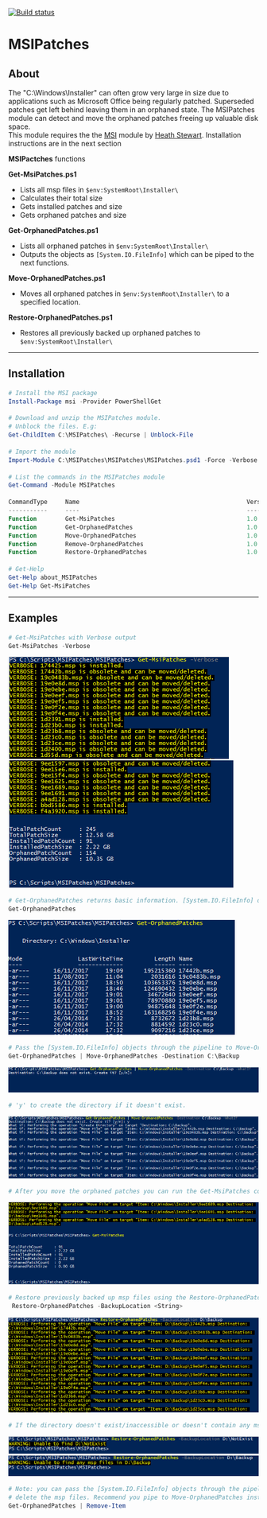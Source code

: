 [![Build status](https://ci.appveyor.com/api/projects/status/mh290e295fnap311/branch/master?svg=true)](https://ci.appveyor.com/project/markkerry/msipatches/branch/master)

# MSIPatches

## About
The "C:\Windows\Installer" can often grow very large in size due to applications such as Microsoft Office being regularly patched. Superseded patches get left behind leaving them in an orphaned state. The MSIPatches module can detect and move the orphaned patches freeing up valuable disk space.  
This module requires the the [MSI](https://github.com/heaths/psmsi) module by [Heath Stewart](https://github.com/heaths). Installation instructions are in the next section


**MSIPactches** functions
	
**Get-MsiPatches.ps1**
* Lists all msp files in `$env:SystemRoot\Installer\`
* Calculates their total size
* Gets installed patches and size
* Gets orphaned patches and size

**Get-OrphanedPatches.ps1**
* Lists all orphaned patches in `$env:SystemRoot\Installer\`
* Outputs the objects as `[System.IO.FileInfo]` which can be piped to the next functions.

**Move-OrphanedPatches.ps1**
* Moves all orphaned patches in `$env:SystemRoot\Installer\` to a specified location.

**Restore-OrphanedPatches.ps1**
* Restores all previously backed up orphaned patches to `$env:SystemRoot\Installer\`

---

## Installation
``` powershell
# Install the MSI package
Install-Package msi -Provider PowerShellGet

# Download and unzip the MSIPatches module. 
# Unblock the files. E.g:
Get-ChildItem C:\MSIPatches\ -Recurse | Unblock-File

# Import the module
Import-Module C:\MSIPatches\MSIPatches\MSIPatches.psd1 -Force -Verbose

# List the commands in the MSIPatches module
Get-Command -Module MSIPatches

CommandType     Name                                               Version    Source
-----------     ----                                               -------    ------
Function        Get-MsiPatches                                     1.0        MSIPatches
Function        Get-OrphanedPatches                                1.0        MSIPatches
Function        Move-OrphanedPatches                               1.0        MSIPatches
Function        Remove-OrphanedPatches                             1.0        MSIPatches
Function        Restore-OrphanedPatches                            1.0        MSIPatches

# Get-Help
Get-Help about_MSIPatches
Get-Help Get-MsiPatches
```
---

## Examples
``` powershell
# Get-MsiPatches with Verbose output
Get-MsiPatches -Verbose 
```
![Get-MsiPatches](/Media/Get-MsiPatches_01.png)  
![Get-MsiPatches](/Media/Get-MsiPatches_02.png)  

``` powershell
# Get-OrphanedPatches returns basic information. [System.IO.FileInfo] objects.
Get-OrphanedPatches
```
![Get-OrphanedPatches](/Media/Get-OrphanedPatches_01.png)  

``` powershell
# Pass the [System.IO.FileInfo] objects through the pipeline to Move-OrphanedPatches
Get-OrphanedPatches | Move-OrphanedPatches -Destination C:\Backup
```
![Move-OrphanedPatches](/Media/Move-OrphanedPatches_01.png)

``` powershell
# 'y' to create the directory if it doesn't exist.
```
![Move-OrphanedPatches](/Media/Move-OrphanedPatches_02.png)

``` powershell
# After you move the orphaned patches you can run the Get-MsiPatches command again and see the results.
```
![Move-OrphanedPatches](/Media/Move-OrphanedPatches_03.png)

``` powershell
# Restore previously backed up msp files using the Restore-OrphanedPatches command
 Restore-OrphanedPatches -BackupLocation <String>
```
![Restore-OrphanedPatches](/Media/Restore-OrphanedPatches_01.png)

``` powershell
# If the directory doesn't exist/inaccessible or doesn't contain any msp files, the following will display
```
![Restore-OrphanedPatches](/Media/Restore-OrphanedPatches_02.png)
![Restore-OrphanedPatches](/Media/Restore-OrphanedPatches_03.png)

``` powershell
# Note: you can pass the [System.IO.FileInfo] objects through the pipeline to Remove-Item to permanenlty 
# delete the msp files. Recommend you pipe to Move-OrphanedPatches instead.
Get-OrphanedPatches | Remove-Item
```
